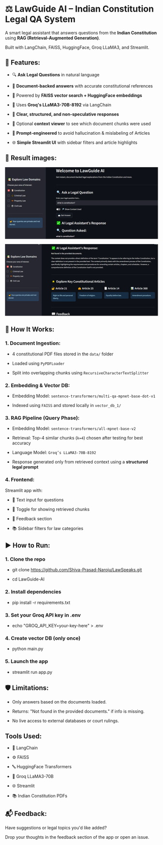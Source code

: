 # ⚖️ LawGuide AI – Indian Constitution Legal QA System

A smart legal assistant that answers questions from the **Indian Constitution** using **RAG (Retrieval-Augmented Generation)**.  

Built with LangChain, FAISS, HuggingFace, Groq LLaMA3, and Streamlit.

## 🧠 Features:

- 🔍 **Ask Legal Questions** in natural language

- 📄 **Document-backed answers** with accurate constitutional references

- 🧩 Powered by **FAISS vector search + HuggingFace embeddings**

- 🤖 Uses **Groq's LLaMA3-70B-8192** via LangChain

- 🧾 **Clear, structured, and non-speculative responses**

- 📖 Optional **context viewer** to see which document chunks were used

- 🧠 **Prompt-engineered** to avoid hallucination & mislabeling of Articles

- 🌐 **Simple Streamlit UI** with sidebar filters and article highlights

## 📸 Result images:

![results](results/law_result_1.png)

![results](results/law_result_2.png)


## 🚀 How It Works:

### 1. Document Ingestion:

- 4 constitutional PDF files stored in the `data/` folder

- Loaded using `PyPDFLoader`

- Split into overlapping chunks using `RecursiveCharacterTextSplitter`

### 2. Embedding & Vector DB:

- Embedding Model: `sentence-transformers/multi-qa-mpnet-base-dot-v1`

- Indexed using `FAISS` and stored locally in `vector_db_1/`

### 3. RAG Pipeline (Query Phase):

- Embedding Model: `sentence-transformers/all-mpnet-base-v2`

- Retrieval: Top-4 similar chunks (`k=4`) chosen after testing for best accuracy

- Language Model: `Groq’s LLaMA3-70B-8192`

- Response generated only from retrieved context using a **structured legal prompt**

### 4. Frontend:

Streamlit app with:

- 🧾 Text input for questions

- 🔎 Toggle for showing retrieved chunks

- 💬 Feedback section

- 📚 Sidebar filters for law categories


## ▶️ How to Run:

### 1. Clone the repo

- git clone https://github.com/Shiva-Prasad-Naroju/LawSpeaks.git

- cd LawGuide-AI

### 2. Install dependencies

- pip install -r requirements.txt

### 3. Set your Groq API key in .env

- echo "GROQ_API_KEY=your-key-here" > .env

### 4. Create vector DB (only once)

- python main.py

### 5. Launch the app

- streamlit run app.py

## 🛡️ Limitations:

- Only answers based on the documents loaded.

- Returns: "Not found in the provided documents." if info is missing.

- No live access to external databases or court rulings.

## Tools Used:

- 🧠 LangChain

- ⚙️ FAISS

- 🔤 HuggingFace Transformers

- 🚀 Groq LLaMA3-70B

- 🌐 Streamlit

- 📚 Indian Constitution PDFs

## 📬 Feedback:

Have suggestions or legal topics you'd like added?

Drop your thoughts in the feedback section of the app or open an issue.
